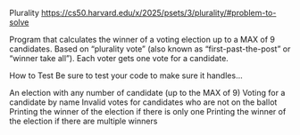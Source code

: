 Plurality
https://cs50.harvard.edu/x/2025/psets/3/plurality/#problem-to-solve


Program that calculates the winner of a voting election up to a MAX of 9 candidates.
Based on “plurality vote” (also known as “first-past-the-post” or “winner take all”).
Each voter gets one vote for a candidate.







How to Test
Be sure to test your code to make sure it handles…

An election with any number of candidate (up to the MAX of 9)
Voting for a candidate by name
Invalid votes for candidates who are not on the ballot
Printing the winner of the election if there is only one
Printing the winner of the election if there are multiple winners
